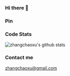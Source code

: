 ### Hi there 👋

### Pin


### Code Stats

![zhangchaoxu's github stats](https://github-readme-stats.vercel.app/api?username=zhangchaoxu&show_icons=true)


### Contact me

zhangchaoxu@gmail.com
